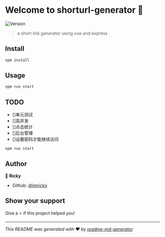# Welcome to shorturl-generator 👋
![Version](https://img.shields.io/badge/version-1.0.0-blue.svg?cacheSeconds=2592000)

> a short link generator using vue and express

## Install

```sh
npm install
```

## Usage

```sh
npm run start
```

## TODO
 - []单元测试
 - []高并发
 - []点击统计
 - []后台管理
 - []设置密码才能继续访问 

```sh
npm run start
```

## Author

👤 **Ricky**

* Github: [@imricky](https://github.com/imricky)

## Show your support

Give a ⭐️ if this project helped you!


***
_This README was generated with ❤️ by [readme-md-generator](https://github.com/kefranabg/readme-md-generator)_